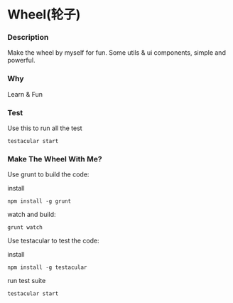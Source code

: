 Wheel(轮子)
==========

### Description ###

Make the wheel by myself for fun. Some utils & ui components, simple and powerful.

### Why ###

Learn & Fun

### Test ###

Use this to run all the test

```shell
testacular start
```

### Make The Wheel With Me? ###

Use grunt to build the code:

install

```shell
npm install -g grunt
```

watch and build:
```shell
grunt watch
```

Use testacular to test the code:

install

```shell
npm install -g testacular
```

run test suite

```shell
testacular start
```


